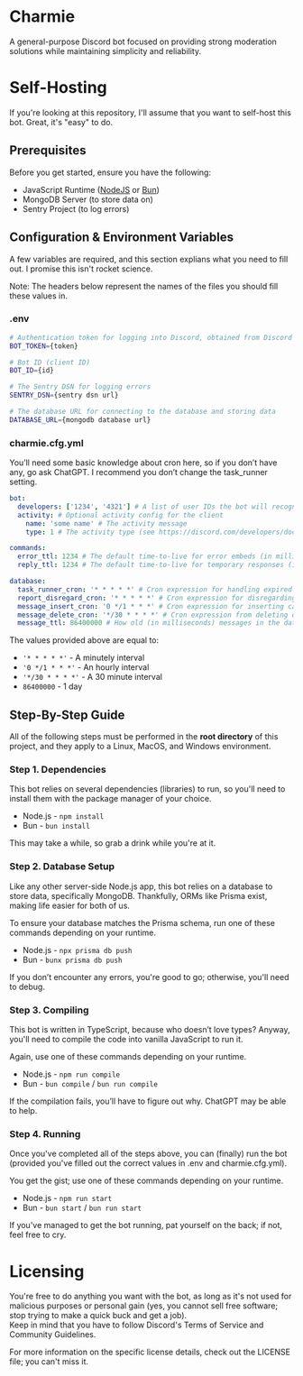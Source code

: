 # Charmie

A general-purpose Discord bot focused on providing strong moderation solutions while maintaining simplicity and reliability.

# Self-Hosting

If you're looking at this repository, I'll assume that you want to self-host this bot. Great, it's "easy" to do.

## Prerequisites

Before you get started, ensure you have the following:

- JavaScript Runtime ([NodeJS](https://nodejs.org/) or [Bun](https://bun.sh/))
- MongoDB Server (to store data on)
- Sentry Project (to log errors)

## Configuration & Environment Variables

A few variables are required, and this section explians what you need to fill out. I promise this isn't rocket science.

Note: The headers below represent the names of the files you should fill these values in.

### .env

```bash
# Authentication token for logging into Discord, obtained from Discord's developer portal
BOT_TOKEN={token}

# Bot ID (client ID)
BOT_ID={id}

# The Sentry DSN for logging errors
SENTRY_DSN={sentry dsn url}

# The database URL for connecting to the database and storing data
DATABASE_URL={mongodb database url}
```

### charmie.cfg.yml

You’ll need some basic knowledge about cron here, so if you don’t have any, go ask ChatGPT. I recommend you don’t change the task_runner setting.

```yaml
bot:
  developers: ['1234', '4321'] # A list of user IDs the bot will recognize as developers
  activity: # Optional activity config for the client
    name: 'some name' # The activity message
    type: 1 # The activity type (see https://discord.com/developers/docs/events/gateway-events#activity-object-activity-types)

commands:
  error_ttl: 1234 # The default time-to-live for error embeds (in milliseconds)
  reply_ttl: 1234 # The default time-to-live for temporary responses (in milliseconds)

database:
  task_runner_cron: '* * * * *' # Cron expression for handling expired punishments
  report_disregard_cron: '* * * * *' # Cron expression for disregarding expired reports
  message_insert_cron: '0 */1 * * *' # Cron expression for inserting cached messages into the database
  message_delete_cron: '*/30 * * * *' # Cron expression from deleting old messages from the database
  message_ttl: 86400000 # How old (in milliseconds) messages in the database have to be before they are deleted
```

The values provided above are equal to:

- `'* * * * *'` - A minutely interval
- `'0 */1 * * *'` - An hourly interval
- `'*/30 * * * *'` - A 30 minute interval
- `86400000` - 1 day

## Step-By-Step Guide

All of the following steps must be performed in the **root directory** of this project, and they apply to a Linux, MacOS, and Windows environment.

### Step 1. Dependencies

This bot relies on several dependencies (libraries) to run, so you'll need to install them with the package manager of your choice.

- Node.js - `npm install`
- Bun - `bun install`

This may take a while, so grab a drink while you're at it.

### Step 2. Database Setup

Like any other server-side Node.js app, this bot relies on a database to store data, specifically MongoDB. Thankfully, ORMs like Prisma exist, making life easier for both of us.

To ensure your database matches the Prisma schema, run one of these commands depending on your runtime.

- Node.js - `npx prisma db push`
- Bun - `bunx prisma db push`

If you don’t encounter any errors, you're good to go; otherwise, you'll need to debug.

### Step 3. Compiling

This bot is written in TypeScript, because who doesn’t love types? Anyway, you'll need to compile the code into vanilla JavaScript to run it.

Again, use one of these commands depending on your runtime.

- Node.js - `npm run compile`
- Bun - `bun compile` / `bun run compile`

If the compilation fails, you’ll have to figure out why. ChatGPT may be able to help.

### Step 4. Running

Once you've completed all of the steps above, you can (finally) run the bot (provided you've filled out the correct values in .env and charmie.cfg.yml).

You get the gist; use one of these commands depending on your runtime.

- Node.js - `npm run start`
- Bun - `bun start` / `bun run start`

If you've managed to get the bot running, pat yourself on the back; if not, feel free to cry.

# Licensing

You're free to do anything you want with the bot, as long as it's not used for malicious purposes or personal gain (yes, you cannot sell free software; stop trying to make a quick buck and get a job).  
Keep in mind that you have to follow Discord's Terms of Service and Community Guidelines.

For more information on the specific license details, check out the LICENSE file; you can't miss it.
